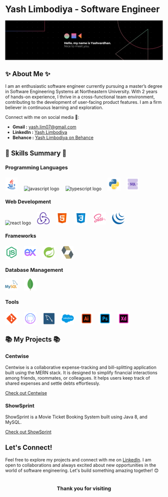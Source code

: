 # Yash Limbodiya - Software Engineer

<img src="./images//Black Technology LinkedIn Banner.png" alt="java logo"  />

## ✨ About Me ✨

I am an enthusiastic software engineer currently pursuing a master’s degree in Software Engineering Systems at Northeastern University. With 2 years of hands-on experience, I thrive in a cross-functional team environment, contributing to the development of user-facing product features. I am a firm believer in continuous learning and exploration.

Connect with me  on social media 👋:
- **Gmail     :** [yash.lim07@gmail.com](mailto:yash.lim07@gmail.com)
- **LinkedIn  :** [Yash Limbodiya](https://www.linkedin.com/in/yashlimbodiya)
- **Behance   :** [Yash Limbodiya on Behance](https://www.behance.net/yashlimbodiya)

## 🎲 Skills Summary 🎲

### Programming Languages
###

<div align="left">
  <img src="./images/icons8-java.svg" height="40" alt="java logo"  />
  <img width="12" />
  <img src="https://cdn.jsdelivr.net/gh/devicons/devicon/icons/javascript/javascript-original.svg" height="40" alt="javascript logo"  />
  <img width="12" />
  <img src="https://cdn.jsdelivr.net/gh/devicons/devicon/icons/typescript/typescript-original.svg" height="40" alt="typescript logo"  />
  <img width="12" />
  <img src="https://raw.githubusercontent.com/devicons/devicon/master/icons/python/python-original.svg" height="40" alt="typescript logo"  />
  <img width="12" />
  <img src="./images/icons8-sql-48.png" height="40" alt="typescript logo"  />
  <img width="12" />
</div>

###

### Web Development
###

<div align="left">
  <img src="https://cdn.jsdelivr.net/gh/devicons/devicon/icons/react/react-original.svg" height="40" alt="react logo"  />
  <img width="12" />
  <img src="./images/icons8-redux-an-open-source-javascript-library-for-managing-application-state-48.png" height="40" alt="nextjs logo"  />
  <img width="12" />
  <img src="./images/icons8-html.svg" height="40" alt="storybook logo"  />
  <img width="12" />
  <img src="./images/icons8-css.svg" height="40" alt="nodejs logo"  />
  <img width="12" />
  <img src="./images/icons8-sass.svg" height="40" alt="nestjs logo"  />
  <img width="12" />
  <img src="./images/icons8-jquery-is-a-javascript-library-designed-to-simplify-html-48.png" height="40" alt="jest logo"  />
</div>

###

### Frameworks
###

<div align="left">
  <img src="./images/icons8-node-js.svg" height="40" alt="javascript logo"  />
  <img width="12" />
  <img src="./images//icons8-express-js.svg" height="40" alt="typescript logo"  />
  <img width="12" />
  <img src="./images/icons8-spring-boot.svg" height="40" alt="react logo"  />
  <img width="12" />
  <img src="./images/hibernate.svg" height="40" alt="nextjs logo"  />
  <img width="12" />
</div>

###

### Database Management

<div align="left">
  <img src="./images/icons8-mysql-an-open-source-relational-database-management-system-48.png" height="40" alt="javascript logo"  />
  <img width="12" />
  <img src="./images/icons8-mongodb-a-cross-platform-document-oriented-database-program-48.png" height="40" alt="typescript logo"  />
  <img width="12" />
</div>

### Tools
###

<div align="left">
  <img src="./images/icons8-git.svg" height="40" alt="javascript logo"  />
  <img width="12" />
  <img src="./images/icons8-github.svg" height="40" alt="typescript logo"  />
  <img width="12" />
  <img src="./images/mysqlworkbench_93532.svg" height="40" alt="react logo"  />
  <img width="12" />
  <img src="./images/icons8-salesforce.svg" height="40" alt="nextjs logo"  />
  <img width="12" />
  <img src="./images/icons8-adobe-illustrator.svg" height="40" alt="storybook logo"  />
  <img width="12" />
  <img src="./images/icons8-adobe-photoshop.svg" height="40" alt="nodejs logo"  />
  <img width="12" />
  <img src="./images/icons8-adobe-xd.svg" height="40" alt="nestjs logo"  />
  <img width="12" />
</div>

###

## 📚 My Projects 📚

### Centwise 
Centwise is a collaborative expense-tracking and bill-splitting application built using the MERN stack. It is designed to simplify financial interactions among friends, roommates, or colleagues. It helps users keep track of shared expenses and settle debts effortlessly.

[Check out Centwise](https://github.com/yashlimbodiya/Centwise)

### ShowSprint
ShowSprint is a Movie Ticket Booking System built using Java 8, and MySQL.

[Check out ShowSprint](https://github.com/yashlimbodiya/MovieTicketBookingSystem)

## Let's Connect!

Feel free to explore my projects and connect with me on [LinkedIn](https://www.linkedin.com/in/yashlimbodiya). I am open to collaborations and always excited about new opportunities in the world of software engineering. Let's build something amazing together! 😊


# <h3 align="center">Thank you for visiting</h3>





